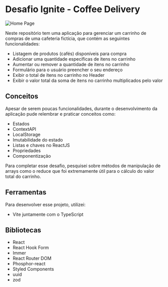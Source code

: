 # Desafio Ignite - Coffee Delivery

![Home Page](https://dsm01pap007files.storage.live.com/y4mJ-YJXrWjf3ObwbscqYIGecNfoVplXNMj8VPDGfmNvaLFzhH0Th7_EYvcy_KlU6QTPC8yCSrBioRx3G8JPc6YspdPhZ5oSLwTEHDHOnlZRpRTyEMNsCzxJmwpZZIuuBQ7qtxGSm2te0Dgc-_bcOBJmxzp6X99QtHuVzGoaqH_xKOGCDJB6Sp4FlixQCd8a3Sp?width=689&height=1024&cropmode=none)


Neste repositório tem uma aplicação para gerenciar um carrinho de compras de uma cafeteria fictícia, que contém as seguintes funcionalidades:

- Listagem de produtos (cafés) disponíveis para compra
- Adicionar uma quantidade específicas de itens no carrinho
- Aumentar ou remover a quantidade de itens no carrinho
- Formulário para o usuário preencher o seu endereço
- Exibir o total de itens no carrinho no Header
- Exibir o valor total da soma de itens no carrinho multiplicados pelo valor

## Conceitos

Apesar de serem poucas funcionalidades, durante o desenvolvimento da aplicação pude relembrar e praticar conceitos como:

- Estados
- ContextAPI
- LocalStorage
- Imutabilidade do estado
- Listas e chaves no ReactJS
- Propriedades
- Componentização


Para completar esse desafio, pesquisei sobre métodos de manipulação de arrays como o reduce que foi extremamente útil para o cálculo do valor total do carrinho.  

## Ferramentas

Para desenvolver esse projeto, utilizei:

- Vite juntamente com o TypeScript

## Bibliotecas

- React
- React Hook Form
- Immer
- React Router DOM
- Phosphor-react
- Styled Components
- uuid
- zod